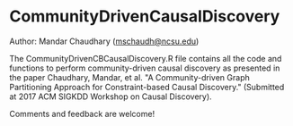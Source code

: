 # CommunityDrivenCausalDiscovery
Author: Mandar Chaudhary (mschaudh@ncsu.edu)

The CommunityDrivenCBCausalDiscovery.R file contains all the code and functions to perform community-driven causal discovery as presented in the paper Chaudhary, Mandar, et al. "A Community-driven Graph Partitioning Approach for Constraint-based Causal Discovery." (Submitted at 2017 ACM SIGKDD Workshop on Causal Discovery).

Comments and feedback are welcome!
